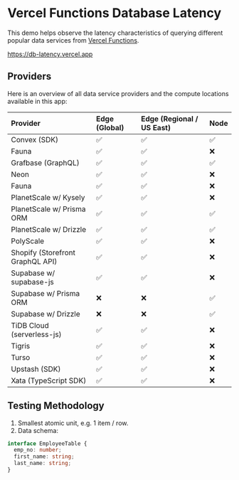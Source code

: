 # Vercel Functions Database Latency

This demo helps observe the latency characteristics of querying different popular data services from [Vercel Functions](https://vercel.com/docs/functions).

https://db-latency.vercel.app

## Providers

Here is an overview of all data service providers and the compute locations available in this app:

| Provider                         | Edge (Global) | Edge (Regional / US East) | Node |
| :------------------------------- | :------------ | :------------------------ | ---- |
| Convex (SDK)                     | ✅            | ✅                        | ✅   |
| Fauna                            | ✅            | ✅                        | ❌   |
| Grafbase (GraphQL)               | ✅            | ✅                        | ✅   |
| Neon                             | ✅            | ✅                        | ❌   |
| Fauna                            | ✅            | ✅                        | ❌   |
| PlanetScale w/ Kysely            | ✅            | ✅                        | ❌   |
| PlanetScale w/ Prisma ORM        | ✅            | ✅                        | ✅   |
| PlanetScale w/ Drizzle           | ✅            | ✅                        | ✅   |
| PolyScale                        | ✅            | ✅                        | ❌   |
| Shopify (Storefront GraphQL API) | ✅            | ✅                        | ❌   |
| Supabase w/ supabase-js          | ✅            | ✅                        | ❌   |
| Supabase w/ Prisma ORM           | ❌            | ❌                        | ✅   |
| Supabase w/ Drizzle              | ❌            | ❌                        | ✅   |
| TiDB Cloud (serverless-js)       | ✅            | ✅                        | ❌   |
| Tigris                           | ✅            | ✅                        | ❌   |
| Turso                            | ✅            | ✅                        | ❌   |
| Upstash (SDK)                    | ✅            | ✅                        | ❌   |
| Xata (TypeScript SDK)            | ✅            | ✅                        | ❌   |

## Testing Methodology

1. Smallest atomic unit, e.g. 1 item / row.
2. Data schema:

```ts
interface EmployeeTable {
  emp_no: number;
  first_name: string;
  last_name: string;
}
```
